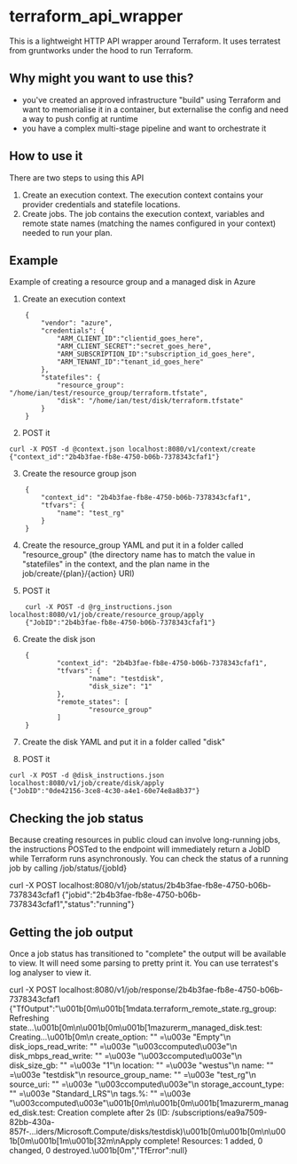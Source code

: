 # terraform_api_wrapper
This is a lightweight HTTP API wrapper around Terraform. It uses terratest from gruntworks under the hood to run Terraform.

## Why might you want to use this?
- you've created an approved infrastructure "build" using Terraform and want to memorialise it in a container, but externalise the config and need a way to push config at runtime
- you have a complex multi-stage pipeline and want to orchestrate it 

## How to use it
There are two steps to using this API
1. Create an execution context. The execution context contains your provider credentials and statefile locations.
2. Create jobs. The job contains the execution context, variables and remote state names (matching the names configured in your context) needed to run your plan.

## Example
Example of creating a resource group and a managed disk in Azure

1. Create an execution context
```
    {
        "vendor": "azure",
        "credentials": {
            "ARM_CLIENT_ID":"clientid_goes_here",
            "ARM_CLIENT_SECRET":"secret_goes_here",
            "ARM_SUBSCRIPTION_ID":"subscription_id_goes_here",
            "ARM_TENANT_ID":"tenant_id_goes_here"
        },
        "statefiles": {
            "resource_group": "/home/ian/test/resource_group/terraform.tfstate",
            "disk": "/home/ian/test/disk/terraform.tfstate"
        }
    }
```
2. POST it
```
curl -X POST -d @context.json localhost:8080/v1/context/create
{"context_id":"2b4b3fae-fb8e-4750-b06b-7378343cfaf1"}
```
3. Create the resource group json
```
    {
        "context_id": "2b4b3fae-fb8e-4750-b06b-7378343cfaf1",
        "tfvars": {
            "name": "test_rg"
        }
    }
```
4. Create the resource_group YAML and put it in a folder called "resource_group" (the directory name has to match the value in "statefiles" in the context, and the plan name in the job/create/{plan}/{action} URI)

5. POST it 
```
    curl -X POST -d @rg_instructions.json localhost:8080/v1/job/create/resource_group/apply
    {"JobID":"2b4b3fae-fb8e-4750-b06b-7378343cfaf1"}
```
6. Create the disk json
```
    {
            "context_id": "2b4b3fae-fb8e-4750-b06b-7378343cfaf1",
            "tfvars": {
                    "name": "testdisk",
                    "disk_size": "1"
            },
            "remote_states": [
                    "resource_group"
            ]
    }
```
7. Create the disk YAML and put it in a folder called "disk"

8. POST it
```
curl -X POST -d @disk_instructions.json localhost:8080/v1/job/create/disk/apply
{"JobID":"0de42156-3ce8-4c30-a4e1-60e74e8a8b37"}
```
## Checking the job status
Because creating resources in public cloud can involve long-running jobs, the instructions POSTed to the endpoint will immediately return a JobID while Terraform runs asynchronously.
You can check the status of a running job by calling /job/status/{jobId}

curl -X POST localhost:8080/v1/job/status/2b4b3fae-fb8e-4750-b06b-7378343cfaf1
{"jobid":"2b4b3fae-fb8e-4750-b06b-7378343cfaf1","status":"running"}

## Getting the job output
Once a job status has transitioned to "complete" the output will be available to view.  It will need some parsing to pretty print it. You can use terratest's log analyser to view it.

curl -X POST localhost:8080/v1/job/response/2b4b3fae-fb8e-4750-b06b-7378343cfaf1
{"TfOutput":"\u001b[0m\u001b[1mdata.terraform_remote_state.rg_group: Refreshing state...\u001b[0m\n\u001b[0m\u001b[1mazurerm_managed_disk.test: Creating...\u001b[0m\n  create_option:        \"\" =\u003e \"Empty\"\n  disk_iops_read_write: \"\" =\u003e \"\u003ccomputed\u003e\"\n  disk_mbps_read_write: \"\" =\u003e \"\u003ccomputed\u003e\"\n  disk_size_gb:         \"\" =\u003e \"1\"\n  location:             \"\" =\u003e \"westus\"\n  name:                 \"\" =\u003e \"testdisk\"\n  resource_group_name:  \"\" =\u003e \"test_rg\"\n  source_uri:           \"\" =\u003e \"\u003ccomputed\u003e\"\n  storage_account_type: \"\" =\u003e \"Standard_LRS\"\n  tags.%:               \"\" =\u003e \"\u003ccomputed\u003e\"\u001b[0m\n\u001b[0m\u001b[1mazurerm_managed_disk.test: Creation complete after 2s (ID: /subscriptions/ea9a7509-82bb-430a-857f-...iders/Microsoft.Compute/disks/testdisk)\u001b[0m\u001b[0m\n\u001b[0m\u001b[1m\u001b[32m\nApply complete! Resources: 1 added, 0 changed, 0 destroyed.\u001b[0m","TfError":null}